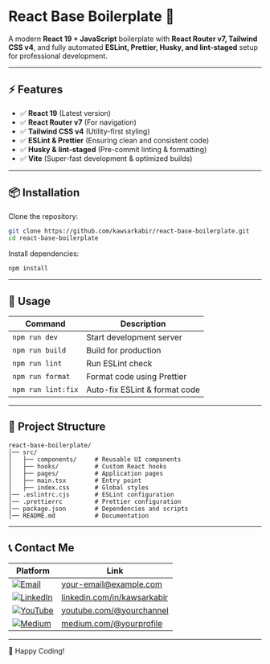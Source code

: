 # React Base Boilerplate 🚀

A modern **React 19 + JavaScript** boilerplate with **React Router v7, Tailwind CSS v4**, and fully automated **ESLint, Prettier, Husky, and lint-staged** setup for professional development.

---

## ⚡ Features

- ✅ **React 19** (Latest version)
- ✅ **React Router v7** (For navigation)
- ✅ **Tailwind CSS v4** (Utility-first styling)
- ✅ **ESLint & Prettier** (Ensuring clean and consistent code)
- ✅ **Husky & lint-staged** (Pre-commit linting & formatting)
- ✅ **Vite** (Super-fast development & optimized builds)

---

## 📦 Installation

Clone the repository:

```bash
git clone https://github.com/kawsarkabir/react-base-boilerplate.git
cd react-base-boilerplate
```

Install dependencies:

```bash
npm install
```

---

## 🚀 Usage

| Command             | Description                    |
|---------------------|--------------------------------|
| `npm run dev`      | Start development server      |
| `npm run build`    | Build for production          |
| `npm run lint`     | Run ESLint check              |
| `npm run format`   | Format code using Prettier    |
| `npm run lint:fix` | Auto-fix ESLint & format code |

---

## 📂 Project Structure

```
react-base-boilerplate/
│── src/
│   ├── components/     # Reusable UI components
│   ├── hooks/          # Custom React hooks
│   ├── pages/          # Application pages
│   ├── main.tsx        # Entry point
│   ├── index.css       # Global styles
│── .eslintrc.cjs       # ESLint configuration
│── .prettierrc         # Prettier configuration
│── package.json        # Dependencies and scripts
│── README.md           # Documentation
```

---

## 📞 Contact Me

| Platform  | Link  |
|-----------|------------------------------------------------|
| [![Email](https://img.shields.io/badge/Email-D14836?style=for-the-badge&logo=gmail&logoColor=white)](mailto:your-email@example.com) | [your-email@example.com](mailto:your-email@example.com) |
| [![LinkedIn](https://img.shields.io/badge/LinkedIn-0077B5?style=for-the-badge&logo=linkedin&logoColor=white)](https://linkedin.com/in/kawsarkabir) | [linkedin.com/in/kawsarkabir](https://linkedin.com/in/kawsarkabir) |
| [![YouTube](https://img.shields.io/badge/YouTube-FF0000?style=for-the-badge&logo=youtube&logoColor=white)](https://youtube.com/@yourchannel) | [youtube.com/@yourchannel](https://youtube.com/@yourchannel) |
| [![Medium](https://img.shields.io/badge/Medium-000000?style=for-the-badge&logo=medium&logoColor=white)](https://medium.com/@yourprofile) | [medium.com/@yourprofile](https://medium.com/@yourprofile) |

---

🚀 Happy Coding!
